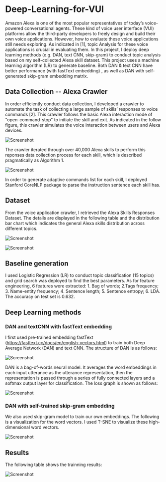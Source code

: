 # Deep-Learning-for-VUI

Amazon Alexa is one of the most popular representatives of today’s voice-powered conversational agents. These kind of voice user interface (VUI) platforms allow the third-party developers to freely design and build their own voice applications. However, how to evaluate these voice applications still needs exploring. As indicated in [1], topic Analysis for these voice applications is crucial in evaluating them. In this project, I deploy deep learning methods (e.g. DAN, text CNN, skip-gram) to conduct topic analysis based on my self-collected Alexa skill dataset. This project uses a machine learning algorithm (LR) to generate baseline. Both DAN & text CNN have better performance (with fastText embedding) , as well as DAN with self-generated skip-gram embedding matrix.

## Data Collection -- Alexa Crawler

In order efficiently conduct data collection, I developed a crawler to automate the task of collecting a large sample of skills’ responses to voice commands [2]. This crawler follows the basic Alexa interaction mode of "open-command-stop" to initiate the skill and exit. As indicated in the follow figure, this crawler simulates the voice interaction between users and Alexa devices.

![Screenshot](figures/crawler.jpeg)

The crawler iterated through over 40,000 Alexa skills to perform this reponses data collection process for each skill, which is described pragmatically as Algorithm 1. 

![Screenshot](figures/algorithm.jpeg)

In order to generate adaptive commands list for each skill, I deployed Stanford CoreNLP package to parse the instruction sentence each skill has.

## Dataset

From the voice application crawler, I retrieved the Alexa Skills Responses Dataset. The details are displayed in the following table and the distribution bar chart which indicates the general Alexa skills distribution across different topics.

![Screenshot](figures/dataset.jpeg)

![Screenshot](figures/distribution.jpeg)

## Baseline generation

I used Logistic Regression (LR) to conduct topic classification (15 topics) and grid search was deployed to find the best parameters. As for feature engineering, 6 features were extracted: 1. Bag of words; 2.Tags frequency; 3. Name-entity frequency; 4. Sentence length; 5. Sentence entropy; 6. LDA. The accuracy on test set is 0.632.

## Deep Learning methods

### DAN and textCNN with fastText embedding

I first used pre-trained embedding fastText (https://fasttext.cc/docs/en/english-vectors.html) to train both Deep Average Network (DAN) and text CNN. The structure of DAN is as follows:

![Screenshot](figures/DAN.jpeg)

DAN is a bag-of-words neural model. It averages the word embeddings in each input utterance as the utterance representation, then the representation is passed through a series of fully connected layers and a softmax output layer for classification. The loss graph is shown as follows:

![Screenshot](figures/DANresults.jpeg)

### DAN with self-trained skip-gram embedding

We also used skip-gram model to train our own embeddings. The following is a visualization for the word vectors. I used T-SNE to visualize these high-dimensional word vectors.

![Screenshot](figures/culster.png)


## Results

The following table shows the trainning results:

![Screenshot](figures/results.jpeg)








